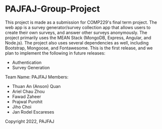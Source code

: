 # PAJFAJ-Group-Project

This project is made as a submission for COMP229's final term project. The web app is a survey generator/survey collection app that allows users to create their own surveys, and answer other surveys anonymously.
The project primarily uses the MEAN Stack (MongoDB, Express, Angular, and Node.js).
The project also uses several dependencies as well, including Bootstrap, Mongoose, and Fontawesome.
This is the first release, and we plan to implement the following in future releases:
- Authentication
- Survey Generation

Team Name: PAJFAJ
Members:
- Thuan An (Anson) Quan
- Ariel Chau Zhou
- Fawad Zaheer
- Prajwal Purohit
- Jiho Choi
- Jan Rodel Escareses

Copyright 2022, PAJFAJ
